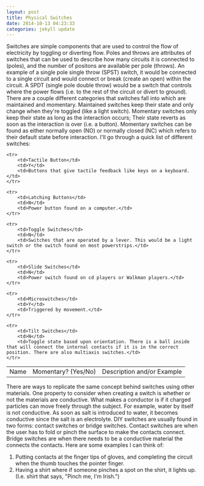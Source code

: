 ```yaml
---
layout: post
title: Physical Switches
date: 2014-10-13 04:23:33
categories: jekyll update
---
```

Switches are simple components that are used to control the flow of electricity by toggling or diverting flow. Poles and throws are attributes of switches that can be used to describe how many circuits it is connected to (poles), and the number of positons are available per pole (throws). An example of a single pole single throw (SPST) switch, it would be connected to a single circuit and would connect or break (create an open) within the circuit. A SPDT (single pole double throw) would be a switch that controls where the power flows (i.e. to the rest of the circuit or divert to ground). There are a couple different categories that switches fall into which are maintained and momentary. Maintained switches keep their state and only change when they're toggled (like a light switch). Momentary switches only keep their state as long as the interaction occurs; Their state reverts as soon as the interaction is over (i.e. a button). Momentary switches can be found as either normally open (NO) or normally closed (NC) which refers to their default state before interaction. I'll go through a quick list of different switches:

<table>
	<tr>
		<td>Name</td>
		<td>Momentary? (Yes/No)</td>
		<td>Description and/or Example</td>
	</tr>

	<tr>
		<td>Tactile Button</td>
		<td>Y</td>
		<td>Buttons that give tactile feedback like keys on a keyboard.</td>
	</tr>

	<tr>
		<td>Latching Buttons</td>
		<td>N</td>
		<td>Power button found on a computer.</td>
	</tr>

	<tr>
		<td>Toggle Switches</td>
		<td>N</td>
		<td>Switches that are operated by a lever. This would be a light switch or the switch found on most powerstrips.</td>
	</tr>

	<tr>
		<td>Slide Switches</td>
		<td>N</td>
		<td>Power switch found on cd players or Walkman players.</td>
	</tr>

	<tr>
		<td>Microswitches</td>
		<td>Y</td>
		<td>Triggered by movement.</td>
	</tr>
	
	<tr>
		<td>Tilt Switches</td>
		<td>N</td>
		<td>Toggle state based upon orientation. There is a ball inside that will connect the internal contacts if it is in the correct position. There are also multiaxis switches.</td>
	</tr>
</table>

There are ways to replicate the same concept behind switches using other materials. One property to consider when creating a switch is whether or not the materials are conductive. What makes a conductor is if it charged particles can move freely through the subject. For example, water by itself is not conductive. As soon as salt is introduced to water, it becomes conductive since the salt is an electrolyte. DIY switches are usually found in two forms: contact switches or bridge switches. Contact switches are when the user has to fold or pinch the surface to make the contacts connect. Bridge switches are when there needs to be a conductive material the connects the contacts. Here are some examples I can think of: 
1. Putting contacts at the finger tips of gloves, and completing the circuit when the thumb touches the pointer finger.
2. Having a shirt where if someone pinches a spot on the shirt, it lights up. (I.e. shirt that says, "Pinch me, I'm Irish.")
